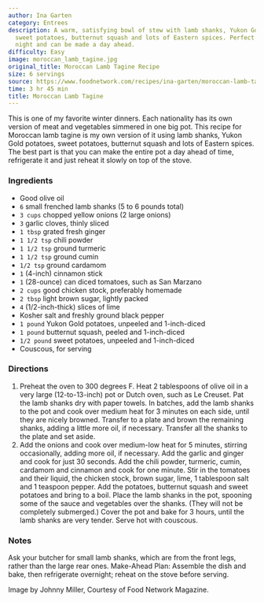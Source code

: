 ```yaml
---
author: Ina Garten
category: Entrees
description: A warm, satisfying bowl of stew with lamb shanks, Yukon Gold potatoes,
  sweet potatoes, butternut squash and lots of Eastern spices. Perfect for a cold
  night and can be made a day ahead.
difficulty: Easy
image: moroccan_lamb_tagine.jpg
original_title: Moroccan Lamb Tagine Recipe
size: 6 servings
source: https://www.foodnetwork.com/recipes/ina-garten/moroccan-lamb-tagine-3363647
time: 3 hr 45 min
title: Moroccan Lamb Tagine
---
```

This is one of my favorite winter dinners. Each nationality has its own version of meat and vegetables simmered in one big pot. This recipe for Moroccan lamb tagine is my own version of it using lamb shanks, Yukon Gold potatoes, sweet potatoes, butternut squash and lots of Eastern spices. The best part is that you can make the entire pot a day ahead of time, refrigerate it and just reheat it slowly on top of the stove.

### Ingredients

* Good olive oil
* `6` small frenched lamb shanks (5 to 6 pounds total)
* `3 cups` chopped yellow onions (2 large onions)
* `3` garlic cloves, thinly sliced
* `1 tbsp` grated fresh ginger
* `1 1/2 tsp` chili powder
* `1 1/2 tsp` ground turmeric
* `1 1/2 tsp` ground cumin
* `1/2 tsp` ground cardamom
* `1` (4-inch) cinnamon stick
* `1` (28-ounce) can diced tomatoes, such as San Marzano
* `2 cups` good chicken stock, preferably homemade
* `2 tbsp` light brown sugar, lightly packed
* `4` (1/2-inch-thick) slices of lime
* Kosher salt and freshly ground black pepper
* `1 pound` Yukon Gold potatoes, unpeeled and 1-inch-diced
* `1 pound` butternut squash, peeled and 1-inch-diced
* `1/2 pound` sweet potatoes, unpeeled and 1-inch-diced
* Couscous, for serving

### Directions

1. Preheat the oven to 300 degrees F. Heat 2 tablespoons of olive oil in a very large (12-to-13-inch) pot or Dutch oven, such as Le Creuset. Pat the lamb shanks dry with paper towels. In batches, add the lamb shanks to the pot and cook over medium heat for 3 minutes on each side, until they are nicely browned. Transfer to a plate and brown the remaining shanks, adding a little more oil, if necessary. Transfer all the shanks to the plate and set aside.
2. Add the onions and cook over medium-low heat for 5 minutes, stirring occasionally, adding more oil, if necessary. Add the garlic and ginger and cook for just 30 seconds. Add the chili powder, turmeric, cumin, cardamom and cinnamon and cook for one minute. Stir in the tomatoes and their liquid, the chicken stock, brown sugar, lime, 1 tablespoon salt and 1 teaspoon pepper. Add the potatoes, butternut squash and sweet potatoes and bring to a boil. Place the lamb shanks in the pot, spooning some of the sauce and vegetables over the shanks. (They will not be completely submerged.) Cover the pot and bake for 3 hours, until the lamb shanks are very tender. Serve hot with couscous.

### Notes

Ask your butcher for small lamb shanks, which are from the front legs, rather than the large rear ones. Make-Ahead Plan: Assemble the dish and bake, then refrigerate overnight; reheat on the stove before serving.

Image by Johnny Miller, Courtesy of Food Network Magazine.